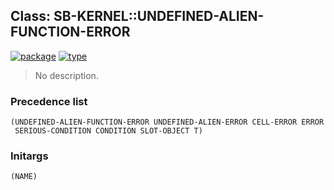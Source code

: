 ## Class: SB-KERNEL::UNDEFINED-ALIEN-FUNCTION-ERROR
[![package](https://img.shields.io/badge/Package-SB--KERNEL-5f9ea0.svg?style=social&colorA=999999)](../) [![type](https://img.shields.io/badge/Type-Class-5f9ea0.svg?style=social&colorA=999999)](../#class) 

> No description.

### Precedence list
```
(UNDEFINED-ALIEN-FUNCTION-ERROR UNDEFINED-ALIEN-ERROR CELL-ERROR ERROR
 SERIOUS-CONDITION CONDITION SLOT-OBJECT T)
```
### Initargs
```
(NAME)
```
